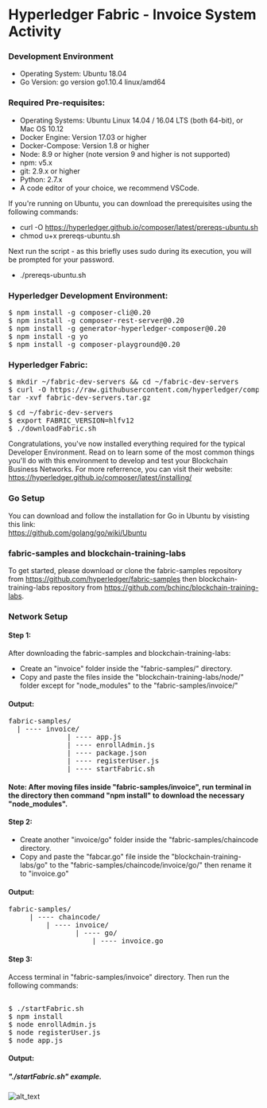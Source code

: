 # Hyperledger Fabric - Invoice System Activity

### Development Environment
+ Operating System: Ubuntu 18.04
+ Go Version: go version go1.10.4 linux/amd64

### Required Pre-requisites:
+ Operating Systems: Ubuntu Linux 14.04 / 16.04 LTS (both 64-bit), or Mac OS 10.12
+ Docker Engine: Version 17.03 or higher
+ Docker-Compose: Version 1.8 or higher
+ Node: 8.9 or higher (note version 9 and higher is not supported)
+ npm: v5.x
+ git: 2.9.x or higher
+ Python: 2.7.x
+ A code editor of your choice, we recommend VSCode.

If you're running on Ubuntu, you can download the prerequisites using the following commands:
+ curl -O https://hyperledger.github.io/composer/latest/prereqs-ubuntu.sh
+ chmod u+x prereqs-ubuntu.sh

Next run the script - as this briefly uses sudo during its execution, you will be prompted for your password.
+ ./prereqs-ubuntu.sh

### Hyperledger Development Environment:
<pre>
$ npm install -g composer-cli@0.20
$ npm install -g composer-rest-server@0.20
$ npm install -g generator-hyperledger-composer@0.20
$ npm install -g yo
$ npm install -g composer-playground@0.20
</pre>

### Hyperledger Fabric:
<pre>
$ mkdir ~/fabric-dev-servers && cd ~/fabric-dev-servers
$ curl -O https://raw.githubusercontent.com/hyperledger/composer-tools/master/packages/fabric-dev-servers/fabric-dev-servers.tar.gz
tar -xvf fabric-dev-servers.tar.gz
</pre>
<pre>
$ cd ~/fabric-dev-servers
$ export FABRIC_VERSION=hlfv12
$ ./downloadFabric.sh
</pre>
Congratulations, you've now installed everything required for the typical Developer Environment. Read on to learn some of the most common things you'll do with this environment to develop and test your Blockchain Business Networks. For more referrence, you can visit their website: https://hyperledger.github.io/composer/latest/installing/

### Go Setup
You can download and follow the installation for Go in Ubuntu by visisting this link: <br />
https://github.com/golang/go/wiki/Ubuntu

### fabric-samples and blockchain-training-labs
To get started, please download or clone the fabric-samples repository from https://github.com/hyperledger/fabric-samples then blockchain-training-labs repository from https://github.com/bchinc/blockchain-training-labs.

### Network Setup
#### Step 1:
After downloading the fabric-samples and blockchain-training-labs:
+ Create an "invoice" folder inside the "fabric-samples/" directory.
+ Copy and paste the files inside the "blockchain-training-labs/node/" folder except for "node_modules" to the "fabric-samples/invoice/"<br />
#### Output:
<pre>fabric-samples/
  | ---- invoice/
              | ---- app.js
              | ---- enrollAdmin.js
              | ---- package.json
              | ---- registerUser.js
              | ---- startFabric.sh
</pre>
#### Note: After moving files inside "fabric-samples/invoice", run terminal in the directory then command "npm install" to download the necessary "node_modules".

#### Step 2:
+ Create another "invoice/go" folder inside the "fabric-samples/chaincode directory.
+ Copy and paste the "fabcar.go" file inside the "blockchain-training-labs/go" to the "fabric-samples/chaincode/invoice/go/" then rename it to "invoice.go"<br />
#### Output:
<pre>fabric-samples/
     | ---- chaincode/
         | ---- invoice/
                | ---- go/
                    | ---- invoice.go
</pre>

#### Step 3:
Access terminal in "fabric-samples/invoice" directory. Then run the following commands: <br />
<pre> 
$ ./startFabric.sh
$ npm install
$ node enrollAdmin.js
$ node registerUser.js
$ node app.js
</pre>
#### Output:
##### "./startFabric.sh" example.
![alt_text](https://github.com/adrianasinasborruel/invoice-activity/blob/screenshots/startFabric.png)<br />

